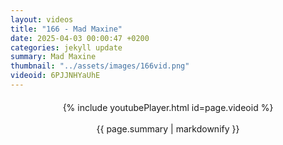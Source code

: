 ```yaml
---
layout: videos
title: "166 - Mad Maxine"
date: 2025-04-03 00:00:47 +0200
categories: jekyll update
summary: Mad Maxine
thumbnail: "../assets/images/166vid.png"
videoid: 6PJJNHYaUhE
---
```


<div style="text-align: center; margin-top: 20px;">
  {% include youtubePlayer.html id=page.videoid %}
  <p style="margin-top: 15px; font-size: 1.2em; color: #333;">
    <p>{{ page.summary | markdownify }}</p>
  </p>
</div>
